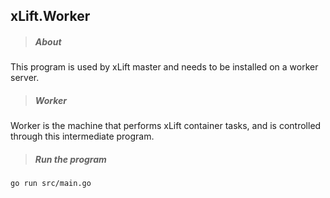 ## xLift.Worker

> ##### About
This program is used by xLift master and needs to be installed on a worker server.

> ##### Worker
Worker is the machine that performs xLift container tasks, and is controlled through this intermediate program.

> ##### Run the program
```sh
go run src/main.go
```
